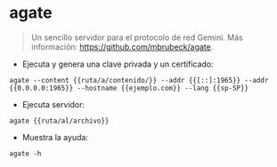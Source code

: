 # agate

> Un sencillo servidor para el protocolo de red Gemini.
> Más información: <https://github.com/mbrubeck/agate>.

- Ejecuta y genera una clave privada y un certificado:

`agate --content {{ruta/a/contenido/}} --addr {{[::]:1965}} --addr {{0.0.0.0:1965}} --hostname {{ejemplo.com}} --lang {{sp-SP}}`

- Ejecuta servidor:

`agate {{ruta/al/archivo}}`

- Muestra la ayuda:

`agate -h`

